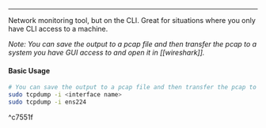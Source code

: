 -- -
Network monitoring tool, but on the CLI. Great for situations where you only have CLI access to a machine.

*Note: You can save the output to a pcap file and then transfer the pcap to a system you have GUI access to and open it in [[wireshark]].*
#### Basic Usage
```bash
# You can save the output to a pcap file and then transfer the pcap to a system you have GUI access to and open it in wireshark.
sudo tcpdump -i <interface name>
sudo tcpdump -i ens224
```

^c7551f
